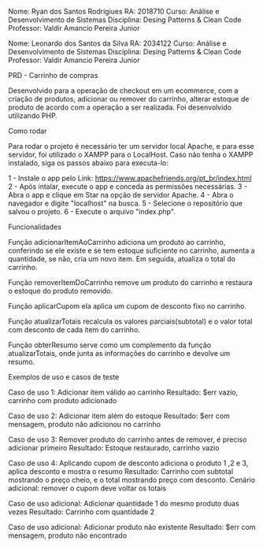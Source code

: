 Nome: Ryan dos Santos Rodrigiues
RA: 2018710
Curso: Análise e Desenvolvimento de Sistemas
Disciplina: Desing Patterns & Clean Code
Professor: Valdir Amancio Pereira Junior

Nome: Leonardo dos Santos da Silva
RA: 2034122
Curso: Análise e Desenvolvimento de Sistemas
Disciplina: Desing Patterns & Clean Code
Professor: Valdir Amancio Pereira Junior

PRD - Carrinho de compras

Desenvolvido para a operação de checkout em um ecommerce, com a criação de produtos, adicionar ou remover do carrinho, alterar estoque de produto de acordo com a operação a ser realizada.
Foi desenvolvido utilizando PHP.

Como rodar

Para rodar o projeto é necessário ter um servidor local Apache, e para esse servidor, foi utilizado o XAMPP para o LocalHost. Caso não tenha o XAMPP instalado, siga os passos abaixo para executa-lo:

1 - Instale o app pelo Link: https://www.apachefriends.org/pt_br/index.html
2 - Após intalar, execute o app e conceda as permissões necessárias.
3 - Abra o app e clique em Star na opção de servidor Apache.
4 - Abra o navegador e digite "localhost" na busca.
5 - Selecione o repositório que salvou o projeto.
6 - Execute o arquivo "index.php".

Funcionalidades

Função adicionarItemAoCarrinho adiciona um produto ao carrinho, conferindo se ele existe e se tem estoque suficiente no carrinho, aumenta a quantidade, se não, cria um novo item. Em seguida, atualiza o total do carrinho.

Função removerItemDoCarrinho remove um produto do carrinho e restaura o estoque do produto removido.

Função aplicarCupom ela aplica um cupom de desconto fixo no carrinho.

Função atualizarTotais recalcula os valores parciais(subtotal) e o valor total com desconto de cada item do carrinho.

Função obterResumo serve como um complemento da função atualizarTotais, onde junta as informações do carrinho e devolve um resumo.

Exemplos de uso e casos de teste

Caso de uso 1: Adicionar item válido ao carrinho
Resultado: $err vazio, carrinho com produto adicionado

Caso de uso 2: Adicionar item além do estoque
Resultado: $err com mensagem, produto não adicionou no carrinho

Caso de uso 3: Remover produto do carrinho antes de remover, é preciso adicionar primeiro
Resultado: Estoque restaurado, carrinho vazio

Caso de uso 4: Aplicando cupom de desconto adiciona o produto 1 ,2 e 3, aplica desconto e mostra o resumo
Resultado: Carrinho com subtotal mostrando o preço cheio, e o total mostrando preço com desconto. 
Cenário adicional: remover o cupom deve voltar os totais

Caso de uso adicional: Adicionar quantidade 1 do mesmo produto duas vezes
Resultado: Carrinho com quantidade 2

Caso de uso adicional: Adicionar produto não existente
Resultado: $err com mensagem, produto não encontrado